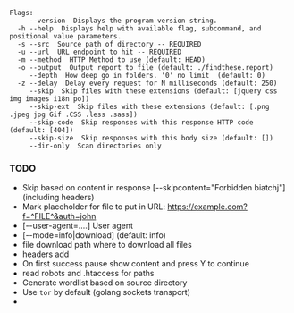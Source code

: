 ```
Flags:
     --version  Displays the program version string.
  -h --help  Displays help with available flag, subcommand, and positional value parameters.
  -s --src  Source path of directory -- REQUIRED
  -u --url  URL endpoint to hit -- REQUIRED
  -m --method  HTTP Method to use (default: HEAD)
  -o --output  Output report to file (default: ./findthese.report)
     --depth  How deep go in folders. '0' no limit  (default: 0)
  -z --delay  Delay every request for N milliseconds (default: 250)
     --skip  Skip files with these extensions (default: [jquery css img images i18n po])
     --skip-ext  Skip files with these extensions (default: [.png .jpeg jpg Gif .CSS .less .sass])
     --skip-code  Skip responses with this response HTTP code (default: [404])
     --skip-size  Skip responses with this body size (default: [])
     --dir-only  Scan directories only

```


### TODO
- Skip based on content in response [--skipcontent="Forbidden biatchj"] (including headers)
- Mark placeholder for file to put in URL: https://example.com?f=^FILE^&auth=john
- [--user-agent=....] User agent
- [--mode=info|download] (default: info)
- file download path where to download all files
- headers add
- On first success pause show content and press Y to continue
- read robots and .htaccess for paths
- Generate wordlist based on source directory
- Use `tor` by default (golang sockets transport)
-
